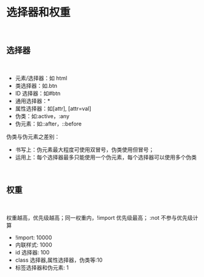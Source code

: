 # 选择器和权重

<br/>

## 选择器

<br/>

- 元素/选择器：如 html
- 类选择器：如.btn
- ID 选择器：如#btn
- 通用选择器：\*
- 属性选择器：如[attr], [attr=val]
- 伪类：如:active，:any
- 伪元素：如::after，::before

伪类与伪元素之差别：

- 书写上：伪元素最大程度可使用双冒号，伪类使用但冒号；
- 运用上：每个选择器最多只能使用一个伪元素，每个选择器可以使用多个伪类

<br/>

## 权重

<br/>

权重越高，优先级越高；同一权重内，!import 优先级最高； :not 不参与优先级计算

- !import: 10000
- 内联样式: 1000
- id 选择器: 100
- class 选择器,属性选择器，伪类等:10
- 标签选择器和伪元素: 1
